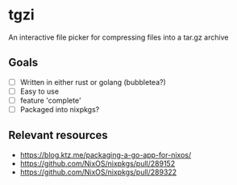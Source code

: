 # tgzi

An interactive file picker for compressing files into a 
tar.gz archive

## Goals

- [ ] Written in either rust or golang (bubbletea?)
- [ ] Easy to use
- [ ] feature 'complete'
- [ ] Packaged into nixpkgs?

## Relevant resources

- https://blog.ktz.me/packaging-a-go-app-for-nixos/
- https://github.com/NixOS/nixpkgs/pull/289152
- https://github.com/NixOS/nixpkgs/pull/289322
